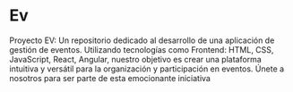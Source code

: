 # Ev
  Proyecto EV: Un repositorio dedicado al desarrollo de una aplicación de gestión de eventos. Utilizando tecnologías como  Frontend: HTML, CSS, JavaScript, React, Angular, nuestro objetivo es crear una plataforma intuitiva y versátil para la organización y participación en eventos. Únete a nosotros para ser parte de esta emocionante iniciativa 
